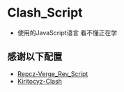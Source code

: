 # Clash_Script
- 使用的JavaScript语言
看不懂正在学

## 感谢以下配置
- [Repcz-Verge_Rev_Script](https://github.com/Repcz/Tool/blob/X/Clash/Meta/Verge_Rev_Script.js)
- [Kiritocyz-Clash](https://github.com/Kiritocyz/Clash/)
